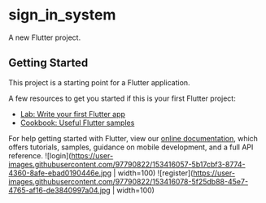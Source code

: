 # sign_in_system

A new Flutter project.

## Getting Started

This project is a starting point for a Flutter application.

A few resources to get you started if this is your first Flutter project:

- [Lab: Write your first Flutter app](https://flutter.dev/docs/get-started/codelab)
- [Cookbook: Useful Flutter samples](https://flutter.dev/docs/cookbook)

For help getting started with Flutter, view our
[online documentation](https://flutter.dev/docs), which offers tutorials,
samples, guidance on mobile development, and a full API reference.
![login](https://user-images.githubusercontent.com/97790822/153416057-5b17cbf3-8774-4360-8afe-ebad0190446e.jpg | width=100)
![register](https://user-images.githubusercontent.com/97790822/153416078-5f25db88-45e7-4765-af16-de3840997a04.jpg | width=100)
